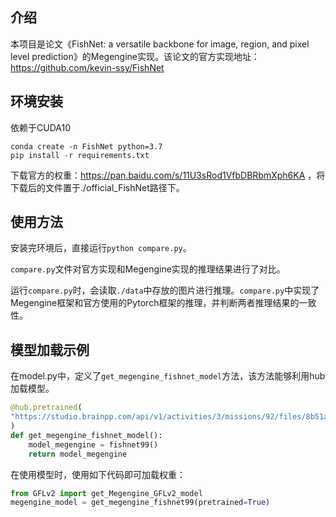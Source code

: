 ## 介绍

本项目是论文《FishNet: a versatile backbone for image, region, and pixel level prediction》的Megengine实现。该论文的官方实现地址：https://github.com/kevin-ssy/FishNet


## 环境安装

依赖于CUDA10

```
conda create -n FishNet python=3.7
pip install -r requirements.txt
```

下载官方的权重：https://pan.baidu.com/s/11U3sRod1VfbDBRbmXph6KA
，将下载后的文件置于./official_FishNet路径下。

## 使用方法

安装完环境后，直接运行`python compare.py`。

`compare.py`文件对官方实现和Megengine实现的推理结果进行了对比。

运行`compare.py`时，会读取`./data`中存放的图片进行推理。`compare.py`中实现了Megengine框架和官方使用的Pytorch框架的推理，并判断两者推理结果的一致性。

## 模型加载示例

在model.py中，定义了```get_megengine_fishnet_model```方法，该方法能够利用hub加载模型。
```python
@hub.pretrained(
"https://studio.brainpp.com/api/v1/activities/3/missions/92/files/8b51a6a2-391f-49e2-a202-60e8a9dda7fe"
)
def get_megengine_fishnet_model():
    model_megengine = fishnet99()
    return model_megengine
```

在使用模型时，使用如下代码即可加载权重：
```python
from GFLv2 import get_Megengine_GFLv2_model
megengine_model = get_megengine_fishnet99(pretrained=True)
```
